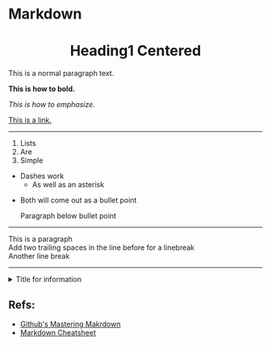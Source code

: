 
# Markdown
<h1 align="center">Heading1 Centered</h1>

This is a normal paragraph text.

**This is how to bold.**

*This is how to emphasize.*

[This is a link.](http://google.com)

---

1. Lists
2. Are
3. Simple

- Dashes work
  - As well as an asterisk
* Both will come out as a bullet point

   Paragraph below bullet point
   
___

This is a paragraph  
Add two trailing spaces in the line before for a linebreak  
Another line break

***

<details>
  <summary>Title for information</summary>

  Information goes in here  
</details>

## Refs:
- [Github's Mastering Makrdown](https://guides.github.com/features/mastering-markdown/)
- [Markdown Cheatsheet](https://github.com/adam-p/markdown-here.wiki.git)

<!--- testing a comment -->
